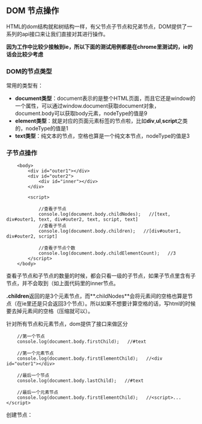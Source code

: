 ## DOM 节点操作

HTML的dom结构就和树结构一样，有父节点子节点和兄弟节点，DOM提供了一系列的api接口来让我们直接对其进行操作。

**因为工作中比较少接触到ie，所以下面的测试用例都是在chrome里测试的，ie的话会比较少考虑**

### DOM的节点类型

常用的类型有：

* **document类型**：document表示的是整个HTML页面，而且它还是window的一个属性，可以通过window.document获取document对象，document.body可以获取body元素，nodeType的值是9
* **element类型**：就是对应的页面元素标签的节点啦，比如**div**,**ul**,**script**之类的，nodeType的值是1
* **text类型**：纯文本的节点，空格也算是一个纯文本节点，nodeType的值是3

### 子节点操作

```
    <body>
        <div id="outer1"></div>
        <div id="outer2">
            <div id="inner"></div>
        </div>

        <script>
            
            //查看子节点
            console.log(document.body.childNodes);   //[text, div#outer1, text, div#outer2, text, script, text]
            //查看子节点
            console.log(document.body.children);   //[div#outer1, div#outer2, script]
            
            //查看子节点个数
            console.log(document.body.childElementCount);   //3
        </script>
    </body>
```

查看子节点和子节点的数量的时候，都会只看一级的子节点，如果子节点里含有子节点，并不会取到（如上面代码里的inner节点。

**.children**返回的是3个元素节点，而**.childNodes**会将元素间的空格也算是节点（在ie里还是只会返回3个节点）。所以如果不想要计算空格的话，写html的时候要去掉元素间的空格（压缩就可以）。

针对所有节点和元素节点，dom提供了接口来做区分

```
    //第一个节点
    console.log(document.body.firstChild);   //#text

    //第一个元素节点
    console.log(document.body.firstElementChild);   //<div id="outer1"></div>

    //最后一个节点
    console.log(document.body.lastChild);   //#text

    //最后一个元素节点
    console.log(document.body.firstElementChild);   //<script>...</script>

```

创建节点：

```

```